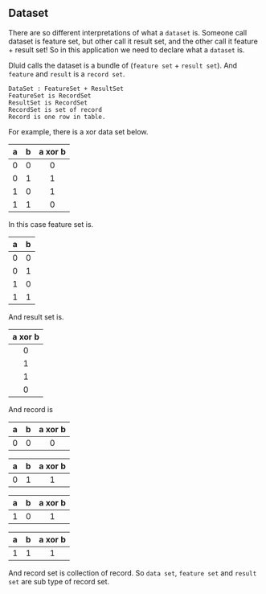## Dataset

There are so different interpretations of what a `dataset` is. 
Someone call dataset is feature set, but other call it result set, and the other call it feature + result set! 
So in this application we need to declare what a `dataset` is.

Dluid calls the dataset is a bundle of (`feature set` + `result set`). And `feature` and `result` is a `record set`.
````
DataSet : FeatureSet + ResultSet
FeatureSet is RecordSet
ResultSet is RecordSet
RecordSet is set of record
Record is one row in table.
````

For example, there is a xor data set below.  

|a|b|a xor b|
|:---:|:---:|:---:|
|0|0|0|
|0|1|1|
|1|0|1|
|1|1|0|

In this case feature set is. 

|a|b|
|:---:|:---:|
|0|0|
|0|1|
|1|0|
|1|1|

And result set is. 

|a xor b|
|:---:|
|0|
|1|
|1|
|0|

And record is

|a|b|a xor b|
|:---:|:---:|:---:|
|0|0|0|

|a|b|a xor b|
|:---:|:---:|:---:|
|0|1|1|

|a|b|a xor b|
|:---:|:---:|:---:|
|1|0|1|

|a|b|a xor b|
|:---:|:---:|:---:|
|1|1|1|

And record set is collection of record.
So `data set`, `feature set` and `result set` are sub type of record set.
